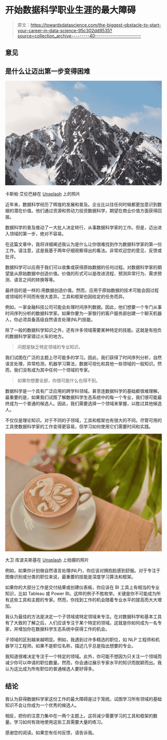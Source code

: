 # 开始数据科学职业生涯的最大障碍

> 原文：<https://towardsdatascience.com/the-biggest-obstacle-to-start-your-career-in-data-science-95c302dd9535?source=collection_archive---------40----------------------->

## 意见

## 是什么让迈出第一步变得困难

![](img/40cf19acafd94021c3b5d46425335583.png)

卡斯帕·艾伦巴赫在 [Unsplash](https://unsplash.com/s/photos/obstacle?utm_source=unsplash&utm_medium=referral&utm_content=creditCopyText) 上的照片

近年来，数据科学经历了辉煌的发展和普及。企业比以往任何时候都更加意识到数据的潜在价值。他们通过资源和劳动力投资数据科学，期望在商业价值方面获得回报。

数据科学的普及推动了一大批人决定转行，从事数据科学家的工作。但是，迈出进入领域的第一步，绝对不容易。

在这篇文章中，我将详细阐述我认为是什么让你很难找到作为数据科学家的第一份工作。请注意，这是我基于两年仔细观察得出的看法。非常欢迎您的意见、反馈或批评。

数据科学可以应用于我们可以收集或获得原始数据的任何过程。对数据科学家的期望是从原始数据中创造价值。价值的形式可以是改进流程、预测异常行为、需求预测、语言之间的转换等等。

最终目的是一样的:用数据创造价值。然而，应用于原始数据的技术可能会因过程或领域的不同而有很大差异。工具和框架也因给定的任务而异。

例如，一家金融科技公司可能会处理时间序列数据。因此，他们想要一个专门从事时间序列分析的数据科学家。如果你要为一家银行的客户服务部创建一个聊天机器人，你必须具备高级自然语言处理(NLP)技能。

除了一般的数据科学知识之外，还有许多领域需要某种特定的技能。这就是有抱负的数据科学家错过火车的地方。

> 问题是缺乏特定领域的专业知识。

我们试图在广泛的主题上尽可能多的学习。因此，我们获得了时间序列分析，自然语言处理，异常检测，机器学习算法，数据可视化和其他一些领域的一般知识。然而，我们没有成为其中任何一个领域的专家。

> 如果你想要全部，你很可能什么也得不到。

数据科学是一个具有广泛应用的跨学科领域。甚至连数据科学的基础都很难理解。最重要的是，如果我们试图了解数据科学生态系统中的每一个专业，我们很可能最终成为一个普通的候选人。因此，我们需要选择一个领域来掌握，以胜过其他候选人。

不仅仅是理论知识。对于不同的子领域，工具和框架也有很大的不同。尽管可用的工具使数据科学家的工作变得更容易，但学习如何使用它们需要时间和实践。

![](img/09b5a1b04b11001f61a51ecac92a3b35.png)

大卫·库波夫斯基在 [Unsplash](https://unsplash.com/s/photos/specialty?utm_source=unsplash&utm_medium=referral&utm_content=creditCopyText) 上拍摄的照片

例如，如果你计划做自然语言处理(NLP)，你应该对拥抱脸感到舒服。对于专注于图像识别或分类的职位来说，最重要的技能是深度学习算法和框架。

如果你的大部分工作是交付结果或创建仪表板，你应该在 BI 工具上有相当的专业知识，比如 Tableau 或 Power BI。这样的例子不胜枚举。关键是你不可能成为所有这些工具和主题的专家。然而，你找到工作的机会随着专业水平的提高而大大增加。

我认为最佳的方法是决定一个子领域或特定领域来专注。在对数据科学和基本工具有了大致的了解之后，人们应该专注于某个特定的领域。这就是你如何成为一名专家，并增加你在数据科学生态系统中获得工作的机会。

子领域的区别越来越明显。例如，我遇到过许多精选的职位，如 NLP 工程师和机器学习工程师。如果不是职位名称，描述几乎总是指出想要的专业。

我知道很难决定专注于一个特定的领域。此外，你可能不想因为只关注一个领域而减少你可以申请的职位数量。然而，你会通过展示专家水平的知识而脱颖而出。我认为这比成为所有职位的普通候选人要好得多。

## 结论

我认为获得数据科学家这份工作的最大障碍是过于笼统。试图学习所有领域的基础知识不会让你成为一个优秀的候选人。

相反，把你的注意力集中在一两个主题上。这将减少需要学习的工具和框架的数量。学习如何有效地使用这些工具需要大量的练习。

感谢您的阅读。如果您有任何反馈，请告诉我。